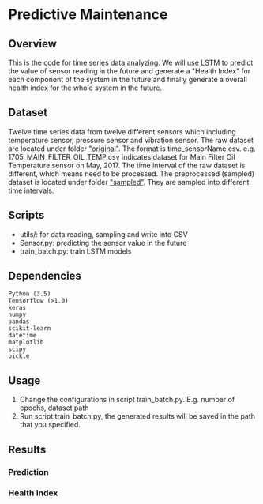 # Predictive Maintenance

## Overview
This is the code for time series data analyzing. We will use LSTM to predict the value of sensor reading in the future and generate a "Health Index" for each component of the system in the future and finally generate a overall health index for the whole system in the future. 

## Dataset
Twelve time series data from twelve different sensors which including temperature sensor, pressure sensor and vibration sensor. 
The raw dataset are located under folder ["original"](https://github.com/limingwu8/Predictive-Maintenance/tree/master/dataset/csv/original). The format is time_sensorName.csv. e.g. 1705_MAIN_FILTER_OIL_TEMP.csv indicates dataset for Main Filter Oil Temperature sensor on May, 2017. The time interval of the raw dataset is different, which means need to be processed.
The preprocessed (sampled) dataset is located under folder ["sampled"](https://github.com/limingwu8/Predictive-Maintenance/tree/master/dataset/csv/sampled). They are sampled into different time intervals.

## Scripts
* utils/: for data reading, sampling and write into CSV
* Sensor.py: predicting the sensor value in the future
* train_batch.py: train LSTM models

## Dependencies
```
Python (3.5)
Tensorflow (>1.0)
keras
numpy
pandas
scikit-learn
datetime
matplotlib
scipy
pickle
```

## Usage
1. Change the configurations in script train_batch.py. E.g. number of epochs, dataset path
2. Run script train_batch.py, the generated results will be saved in the path that you specified.


## Results

### Prediction


### Health Index
